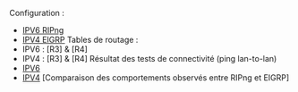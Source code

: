 Configuration :  
- [IPV6 RIPng](./IPV6_RIPng.md)
- [IPV4 EIGRP](./IPV4_EIGRP.md)
Tables de routage :  
- IPV6 : [R3] & [R4]
- IPV4 : [R3] & [R4]
Résultat des tests de connectivité (ping lan-to-lan)
- [IPV6](./IPV6_test.md)
- [IPV4](./IPV4_test.md)
[Comparaison des comportements observés entre RIPng et EIGRP]